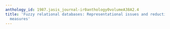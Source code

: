 ```yaml
---
anthology_id: 1987.jasis_journal-ir0anthology0volumeA38A2.4
title: 'Fuzzy relational databases: Representational issues and reduction using similarity
  measures'
---
```

